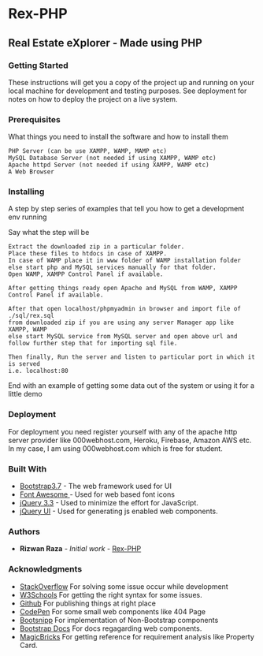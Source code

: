 # Rex-PHP

## Real Estate eXplorer - Made using PHP

### Getting Started

These instructions will get you a copy of the project up and running on your local machine for development and testing purposes. See deployment for notes on how to deploy the project on a live system.

### Prerequisites

What things you need to install the software and how to install them

```
PHP Server (can be use XAMPP, WAMP, MAMP etc)
MySQL Database Server (not needed if using XAMPP, WAMP etc)
Apache httpd Server (not needed if using XAMPP, WAMP etc)
A Web Browser
```

### Installing

A step by step series of examples that tell you how to get a development env running

Say what the step will be

```
Extract the downloaded zip in a particular folder.
Place these files to htdocs in case of XAMPP. 
In case of WAMP place it in www folder of WAMP installation folder 
else start php and MySQL services manually for that folder.
Open WAMP, XAMPP Control Panel if available.

After getting things ready open Apache and MySQL from WAMP, XAMPP Control Panel if available.

After that open localhost/phpmyadmin in browser and import file of ./sql/rex.sql
from downloaded zip if you are using any server Manager app like XAMPP, WAMP
else start MySQL service from MySQL server and open above url and follow further step that for importing sql file.

Then finally, Run the server and listen to particular port in which it is served
i.e. localhost:80
```

End with an example of getting some data out of the system or using it for a little demo

### Deployment

For deployment you need register yourself with any of the apache http server provider like 000webhost.com, Heroku, Firebase, Amazon AWS etc.
In my case, I am using 000webhost.com which is free for student.

### Built With

* [Bootstrap3.7](https://getbootstrap.com/docs/3.7/getting-started/introduction/) - The web framework used for UI
* [Font Awesome	](https://fontawesome.com/) - Used for web based font icons
* [jQuery 3.3](https://jquery.com/) - Used to minimize the effort for JavaScript.
* [jQuery UI](https://jqueryui.com/) - Used for generating js enabled web components.

### Authors

* **Rizwan Raza** - *Initial work* - [Rex-PHP](https://github.com/Rex-PHP)

### Acknowledgments

* [StackOverflow](https://stackoverflow.com/) For solving some issue occur while development
* [W3Schools](https://www.w3schools.com/) For getting the right syntax for some issues.
* [Github](https://github.com/) For publishing things at right place
* [CodePen](https://codepen.io/) For some small web components like 404 Page
* [Bootsnipp](https://bootsnipp.com/) For implementation of Non-Bootstrap components
* [Bootstrap Docs](https://getbootstrap.com/docs/4.0/) For docs regagarding web components.
* [MagicBricks](https://www.magicbricks.com/) For getting reference for requirement analysis like Property Card.
